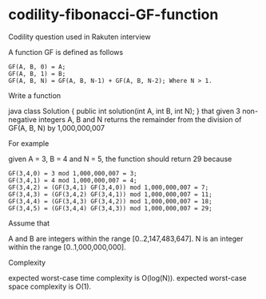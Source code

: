 # codility-fibonacci-GF-function

Codility question used in Rakuten interview

A function GF is defined as follows

    GF(A, B, 0) = A;
    GF(A, B, 1) = B;
    GF(A, B, N) = GF(A, B, N-1) + GF(A, B, N-2); Where N > 1.
Write a function

java class Solution { public int solution(int A, int B, int N); }
that given 3 non-negative integers A, B and N returns the remainder from the division of GF(A, B, N) by 1,000,000,007

For example

given A = 3, B = 4 and N = 5, the function should return 29 because

    GF(3,4,0) = 3 mod 1,000,000,007 = 3;
    GF(3,4,1) = 4 mod 1,000,000,007 = 4;
    GF(3,4,2) = (GF(3,4,1) GF(3,4,0)) mod 1,000,000,007 = 7;
    GF(3,4,3) = (GF(3,4,2) GF(3,4,1)) mod 1,000,000,007 = 11;
    GF(3,4,4) = (GF(3,4,3) GF(3,4,2)) mod 1,000,000,007 = 18;
    GF(3,4,5) = (GF(3,4,4) GF(3,4,3)) mod 1,000,000,007 = 29;
Assume that

A and B are integers within the range [0..2,147,483,647].
N is an integer within the range [0..1,000,000,000].

Complexity

expected worst-case time complexity is O(log(N)).
expected worst-case space complexity is O(1).
